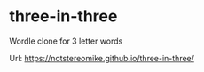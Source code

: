# three-in-three

Wordle clone for 3 letter words

Url: https://notstereomike.github.io/three-in-three/

